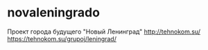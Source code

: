 # novaleningrado
Проект города будущего "Новый Ленинград" http://tehnokom.su/ https://tehnokom.su/grupoj/leningrad/

